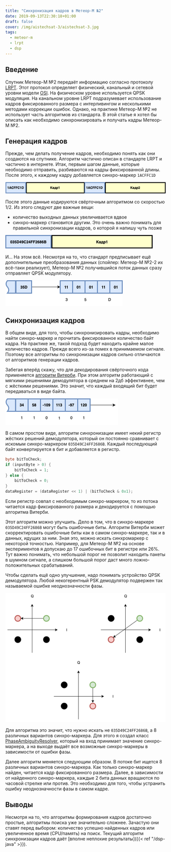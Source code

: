 ```yaml
---
title: "Синхронизация кадров в Метеор-М №2"
date: 2019-09-13T22:30:18+01:00
draft: false
cover: /img/aistechsat-3/aistechsat-3.jpg
tags:
  - meteor-m
  - lrpt
  - dsp
---
```


## Введение

Спутник Метеор-М №2 передаёт информацию согласно протоколу [LRPT](https://en.wikipedia.org/wiki/Low-rate_picture_transmission). Этот протокол определяет физический, канальный и сетевой уровни модели [OSI](https://ru.wikipedia.org/wiki/Сетевая_модель_OSI). На физическом уровне используется QPSK модуляция. На канальном уровне LRPT подразумевает использование кадров фиксированного размера с интерливингом и несколькими методами коррекции ошибок. Однако, на практике Метеор-М №2 не использует часть алгоритмов из стандарта. В этой статье я хотел бы описать как необходимо синхронизировать и получать кадры Метеор-М №2.

## Генерация кадров

Прежде, чем делать получение кадров, необходимо понять как они создаются на спутнике. Алгоритм частично описан в стандарте LRPT и частично в интернете. Итак, первым шагом данные, которые необходимо отправить, разбиваются на кадры фиксированной длины. После этого, к каждому кадру добавляется синхро-маркер ```1ACFFC1D```

![](/img/meteor-mn2-frame-synchronization/framing.png)

После этого данные кодируются свёрточным алгоритмом со скоростью 1/2. Из этого следуют две важные вещи:

 - количество выходных данных увеличивается вдвое
 - синхро-маркер становится другим. Это очень важно понимать для правильной синхронизации кадров, о которой я напишу чуть позже
 
![](/img/meteor-mn2-frame-synchronization/convolutional.png)

И... На этом всё. Несмотря на то, что стандарт предписывает ещё дополнительные преобразования данных (спойлер: Метеор-М №2-2 их всё-таки реализует), Метеор-М №2 получившийся поток данных сразу отправляет QPSK модулятору.

![](/img/meteor-mn2-frame-synchronization/qpskmod.png)

## Синхронизация кадров

В общем виде, для того, чтобы синхронизировать кадры, необходимо найти синхро-маркер и прочитать фиксированное количество байт кадра. На практике же, такой подход будет находить крайне малое количество кадров. Прежде всего из-за помех в принимаемом сигнале. Поэтому все алгоритмы по синхронизации кадров сильно отличаются от алгоритмов генерации кадров.

Забегая вперёд скажу, что для декодирования свёрточного кода применяется [алгоритм Витерби](https://ru.wikipedia.org/wiki/Алгоритм_Витерби). При этом алгоритм работающий с мягкими решениями демодулятора в среднем на 2дб эффективнее, чем с жёсткими решениями. Это значит, что каждый входящий бит будет передаваться в виде байта.

![](/img/meteor-mn2-frame-synchronization/softdecisions.png)

В самом простом виде, алгоритм синхронизации имеет некий регистр жёстких решений демодулятора, который он постоянно сравнивает с искомым синхро-маркером ```035D49C24FF2686B```. Каждый последующий байт конвертируется в бит и добавляется в регистр.

```java
byte bitToCheck;
if (inputByte > 0) {
	bitToCheck = 1;
} else {
	bitToCheck = 0;
}
dataRegister = (dataRegister << 1) | (bitToCheck & 0x1);
```

Если регистр совпал с необходимым синхро-маркером, то из потока читается кадр фиксированного размера и декодируется с помощью алгоритма Витерби.

Этот алгоритм можно улучшить. Дело в том, что в синхро-маркере ```035D49C24FF2686B``` могут быть ошибочные биты. Алгоритм Витерби может скорректировать ошибочные биты как в самом синхро-маркере, так и в данных, идущих за ним. Зная это, можно искать синхромаркер с некоторой точностью. Например, для Метеор-М №2 на основе экспериментов я допускаю до 17 ошибочных бит в регистре или 26%. Тут важно понимать, что небольшой порог не позволит находить пакеты в шумном сигнале, а слишком большой порог даст много ложно-положительных срабатываний.

Чтобы сделать ещё одно улучшение, надо понимать устройство QPSK демодулятора. Любой некогерентный PSK демодулятор подвержен так называемой ошибке неоднозначности фазы. 

![](/img/meteor-mn2-frame-synchronization/phase_ambiguity.png)

Для алгоритма это значит, что нужно искать не ```035D49C24FF2686B```, а 8 различных вариантов синхро-маркера. Для этого я создал класс [PhaseAmbiguityResolver](https://github.com/dernasherbrezon/jradio/blob/314552e7f90e800e201b0af2fca43ebbb82fc8b5/src/main/java/ru/r2cloud/jradio/PhaseAmbiguityResolver.java), который на вход принимает значение синхро-маркера, а на выходе выдаёт все возможные синхро-маркеры в зависимости от ошибки фазы.

Далее алгоритм меняется следующим образом. В потоке бит ищется 8 различных вариантов синхро-маркера. Как только синхро-маркер найден, читается кадр фиксированного размера. Далее, в зависимости от найденного синхро-маркера, каждые 2 бита данных вращаются по часовой стрелке или против. Это необходимо для того, чтобы устранить ошибку неоднозначности фазы в самом кадре.

## Выводы

Несмотря на то, что алгоритмы формирования кадров достаточно простые, алгоритмы поиска уже значительно сложнее. Зачастую они ставят перед выбором: количество успешно найденных кадров или увеличенное время (CPU/память) на поиск. Текущий алгоритм синхронизации кадров даёт [вполне неплохие результаты]({{< ref "/dsp-java" >}}). 